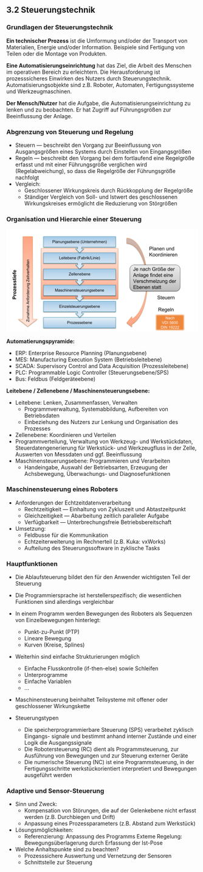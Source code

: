 ## 3.2 Steuerungstechnik

### Grundlagen der Steuerungstechnik

**Ein technischer Prozess** ist die Umformung und/oder der Transport von Materialien, Energie und/oder Information. Beispiele sind Fertigung von Teilen oder die Montage von Produkten.

**Eine Automatisierungseinrichtung** hat das Ziel, die Arbeit des Menschen im operativen Bereich zu erleichtern. Die Herausforderung ist prozesssicheres Einwirken des Nutzers durch Steuerungstechnik. Automatisierungsobjekte sind z.B. Roboter, Automaten, Fertigungssysteme und Werkzeugmaschinen.

**Der Mensch/Nutzer** hat die Aufgabe, die Automatisierungseinrichtung zu lenken und zu beobachten. Er hat Zugriff auf Führungsgrößen zur Beeinflussung der Anlage.

### Abgrenzung von Steuerung und Regelung

- Steuern — beschreibt den Vorgang zur Beeinflussung von Ausgangsgrößen eines Systems durch Einstellen von Eingangsgrößen
- Regeln — beschreibt den Vorgang bei dem fortlaufend eine Regelgröße erfasst und mit einer Führungsgröße verglichen wird (Regelabweichung), so dass die Regelgröße der Führungsgröße nachfolgt
- Vergleich:
  - Geschlossener Wirkungskreis durch Rückkopplung der Regelgröße
  - Ständiger Vergleich von Soll- und Istwert des geschlossenen Wirkungskreises ermöglicht die Reduzierung von Störgrößen

### Organisation und Hierarchie einer Steuerung

![Organisationsstruktur Prozessautomatisierung](image-2.png)

**Automatierungspyramide:**

- ERP: Enterprise Resource Planning (Planungsebene)
- MES: Manufacturing Execution System (Betriebsleitebene)
- SCADA: Supervisory Control and Data Acquisition (Prozessleitebene)
- PLC: Programmable Logic Controller (Steuerungsebene/SPS)
- Bus: Feldbus (Feldgeräteebene)

**Leitebene / Zellenebene / Maschinensteuerungsebene:**

- Leitebene: Lenken, Zusammenfassen, Verwalten
  - Programmverwaltung, Systemabbildung, Aufbereiten von Betriebsdaten
  - Einbeziehung des Nutzers zur Lenkung und Organisation des Prozesses
- Zellenebene: Koordinieren und Verteilen
- Programmverteilung, Verwaltung von Werkzeug- und Werkstückdaten, Steuerdatengenerierung für Werkstück- und Werkzeugfluss in der Zelle, Auswerten von Messdaten und ggf. Beeinflussung
- Maschinensteuerungsebene: Programmieren und Verarbeiten
  - Handeingabe, Auswahl der Betriebsarten, Erzeugung der Achsbewegung, Überwachungs- und Diagnosefunktionen

### Maschinensteuerung eines Roboters

- Anforderungen der Echtzeitdatenverarbeitung
  - Rechtzeitigkeit — Einhaltung von Zykluszeit und Abtastzeitpunkt
  - Gleichzeitigkeit — Abarbeitung zeitlich paralleler Aufgabe
  - Verfügbarkeit — Unterbrechungsfreie Betriebsbereitschaft
- Umsetzung:
  - Feldbusse für die Kommunikation
  - Echtzeiterweiterung im Rechnerteil (z.B. Kuka: vxWorks)
  - Aufteilung des Steuerungssoftware in zyklische Tasks

### Hauptfunktionen

- Die Ablaufsteuerung bildet den für den Anwender wichtigsten Teil der Steuerung
- Die Programmiersprache ist herstellerspezifisch; die wesentlichen Funktionen sind allerdings vergleichbar
- In einem Programm werden Bewegungen des Roboters als Sequenzen von Einzelbewegungen hinterlegt:
  - Punkt-zu-Punkt (PTP)
  - Lineare Bewegung
  - Kurven (Kreise, Splines)
- Weiterhin sind einfache Strukturierungen möglich

  - Einfache Flusskontrolle (if-then-else) sowie Schleifen
  - Unterprogramme
  - Einfache Variablen
  - ...

- Maschinensteuerung beinhaltet Teilsysteme mit offener oder geschlossener Wirkungskette
- Steuerungstypen
  - Die speicherprogrammierbare Steuerung (SPS) verarbeitet zyklisch Eingangs- signale und bestimmt anhand interner Zustände und einer Logik die Ausgangssignale
  - Die Robotersteuerung (RC) dient als Programmsteuerung, zur Ausführung von Bewegungen und zur Steuerung externer Geräte
  - Die numerische Steuerung (NC) ist eine Programmsteuerung, in der Fertigungsschritte werkstückorientiert interpretiert und Bewegungen ausgeführt werden

### Adaptive und Sensor-Steuerung

- Sinn und Zweck:
  - Kompensation von Störungen, die auf der Gelenkebene nicht erfasst werden (z.B. Durchbiegen und Drift)
  - Anpassung eines Prozessparameters (z.B. Abstand zum Werkstück)
- Lösungsmöglichkeiten:
  - Referenzierung: Anpassung des Programms Exteme Regelung: Bewegungsüberlagerung durch Erfassung der Ist-Pose
- Welche Anhaltspunkte sind zu beachten?
  - Prozesssichere Auswertung und Vernetzung der Sensoren
  - Schnittstelle zur Steuerung
